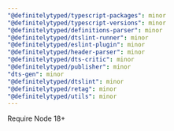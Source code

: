 ```yaml
---
"@definitelytyped/typescript-packages": minor
"@definitelytyped/typescript-versions": minor
"@definitelytyped/definitions-parser": minor
"@definitelytyped/dtslint-runner": minor
"@definitelytyped/eslint-plugin": minor
"@definitelytyped/header-parser": minor
"@definitelytyped/dts-critic": minor
"@definitelytyped/publisher": minor
"dts-gen": minor
"@definitelytyped/dtslint": minor
"@definitelytyped/retag": minor
"@definitelytyped/utils": minor
---
```


Require Node 18+
